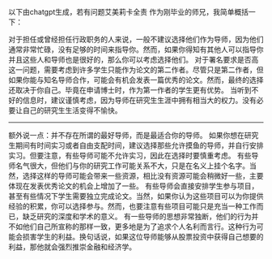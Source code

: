 以下由chatgpt生成，若有问题艾美莉卡全责
作为刚毕业的师兄，我简单概括一下：

对于担任或曾经担任行政职务的人来说，一般不建议选择他们作为导师，因为他们通常非常忙碌，没有足够的时间来指导你。然而，如果你得知有其他人可以指导你并且这些人和导师也是很好的，那么你可以考虑选择他们。
对于署名要求是否高这一问题，需要考虑到许多学生只能作为论文的第二作者。尽管只是第二作者，但如果你能与知名导师合作，可能会有机会发表一篇优秀的论文。然而，最终的选择还取决于你自己。毕竟在申请博士时，作为第一作者的学生更有优势。
当听到不好的信息时，建议谨慎考虑，因为导师在研究生生涯中拥有相当大的权力。没有必要让自己的研究生生活变得不愉快。

----

额外说一点：并不存在所谓的最好导师，而是最适合你的导师。
如果你想在研究生期间有时间实习或者自由支配时间，建议选择那些允许摸鱼的导师，并自行安排实习。但要注意，有些导师可能不允许实习，因此在选择时要慎重考虑。
有些导师名气很大，但他们与你的研究工作可能关系不大，只是在名义上挂个名字。当然，选择这样的导师可能会带来一些资源，相比没有资源可能会稍微好一些，主要体现在发表优秀论文的机会上增加了一些。
有些导师会直接安排学生参与项目，甚至有些情况下学生需要独立完成论文。当然，如果你认为这些项目可以为你提供经验的积累，你可以选择参与。然而，也要注意有些项目可能只是充当一种工作而已，缺乏研究的深度和学术的意义。
有一些导师的思想非常独断，他们的行为并不如他们自己所宣称的那样一致，更多地是为了追求个人名利而言行。这种行为可能会损害学生的利益。换句话说，如果这位导师能够从股票投资中获得自己想要的利益，那他就会强烈推崇金融和经济学。

